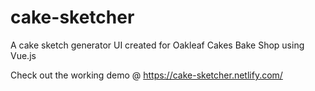 # cake-sketcher

A cake sketch generator UI created for Oakleaf Cakes Bake Shop using Vue.js

Check out the working demo @ https://cake-sketcher.netlify.com/
